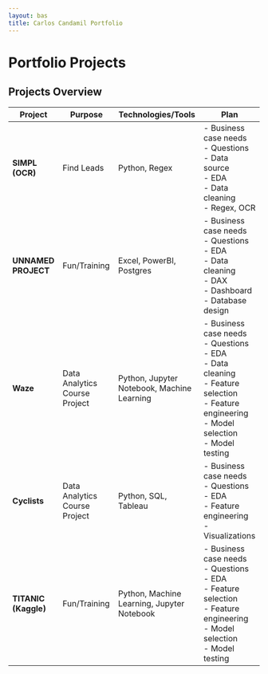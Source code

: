 ```yaml
---
layout: bas
title: Carlos Candamil Portfolio
---
```

# Portfolio Projects

## Projects Overview

| **Project**          | **Purpose**                    | **Technologies/Tools**               | **Plan**                                                                                   |
|-----------------------|--------------------------------|---------------------------------------|-------------------------------------------------------------------------------------------|
| **SIMPL (OCR)**       | Find Leads                    | Python, Regex                        | - Business case needs  <br> - Questions  <br> - Data source  <br> - EDA  <br> - Data cleaning <br> - Regex, OCR  |
| **UNNAMED PROJECT**   | Fun/Training                  | Excel, PowerBI, Postgres             | - Business case needs  <br> - Questions  <br> - EDA  <br> - Data cleaning  <br> - DAX  <br> - Dashboard  <br> - Database design |
| **Waze**              | Data Analytics Course Project | Python, Jupyter Notebook, Machine Learning | - Business case needs  <br> - Questions  <br> - EDA  <br> - Data cleaning  <br> - Feature selection <br> - Feature engineering <br> - Model selection <br> - Model testing |
| **Cyclists**          | Data Analytics Course Project | Python, SQL, Tableau                | - Business case needs  <br> - Questions  <br> - EDA  <br> - Feature engineering  <br> - Visualizations |
| **TITANIC (Kaggle)**  | Fun/Training                  | Python, Machine Learning, Jupyter Notebook | - Business case needs  <br> - Questions  <br> - EDA  <br> - Feature selection  <br> - Feature engineering <br> - Model selection <br> - Model testing | 
